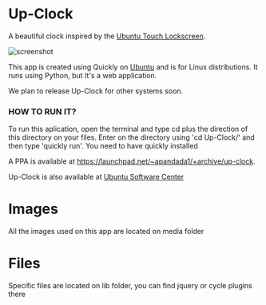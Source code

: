 Up-Clock
========

A beautiful clock inspired by the [Ubuntu Touch Lockscreen](https://www.youtube.com/watch?v=iaC6EctpIas).

![screenshot](https://dl.dropboxusercontent.com/u/69127660/upclock.png)


This app is created using Quickly on [Ubuntu](http://ubuntu.com/) and is for Linux distributions. It runs using Python, but It's a web application.

We plan to release Up-Clock for other systems soon.


<h3>HOW TO RUN IT?</h3>

To run this aplication, open the terminal and type cd plus the direction of this directory on your files. Enter on the directory using 'cd Up-Clock/' and then type 'quickly run'. You need to have quickly installed

A PPA is available at https://launchpad.net/~apandada1/+archive/up-clock.

Up-Clock is also available at [Ubuntu Software Center](https://apps.ubuntu.com/cat/applications/up-clock/)


Images
========

All the images used on this app are located on media folder


Files
========

Specific files are located on lib folder, you can find jquery or cycle plugins there 
